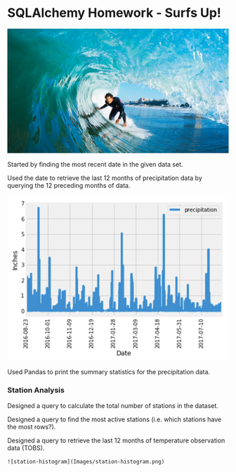 # SQLAlchemy Homework - Surfs Up!

![surfs-up.png](Images/surfs-up.png)

Started by finding the most recent date in the given data set.

Used the date to retrieve the last 12 months of precipitation data by querying the 12 preceding months of data. 


  ![precipitation](Images/precipitation.png)

Used Pandas to print the summary statistics for the precipitation data.

### Station Analysis

Designed a query to calculate the total number of stations in the dataset.

Designed a query to find the most active stations (i.e. which stations have the most rows?).

Designed a query to retrieve the last 12 months of temperature observation data (TOBS).

    ![station-histogram](Images/station-histogram.png)
